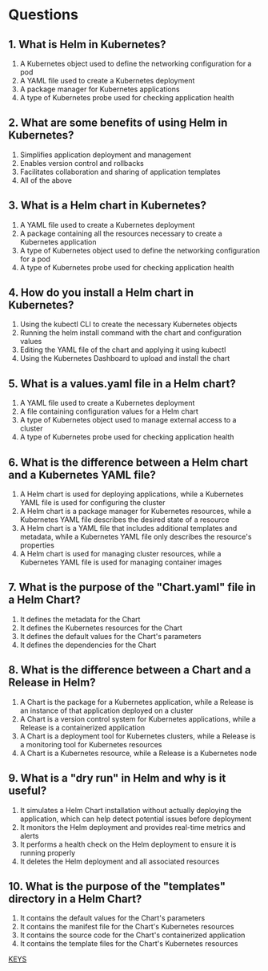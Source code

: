 # Questions

## 1. What is Helm in Kubernetes?
1) A Kubernetes object used to define the networking configuration for a pod
2) A YAML file used to create a Kubernetes deployment
3) A package manager for Kubernetes applications
4) A type of Kubernetes probe used for checking application health

## 2. What are some benefits of using Helm in Kubernetes?
1) Simplifies application deployment and management
2) Enables version control and rollbacks
3) Facilitates collaboration and sharing of application templates
4) All of the above

## 3. What is a Helm chart in Kubernetes?
1) A YAML file used to create a Kubernetes deployment
2) A package containing all the resources necessary to create a Kubernetes application
3) A type of Kubernetes object used to define the networking configuration for a pod
4) A type of Kubernetes probe used for checking application health

## 4. How do you install a Helm chart in Kubernetes?
1) Using the kubectl CLI to create the necessary Kubernetes objects
2) Running the helm install command with the chart and configuration values
3) Editing the YAML file of the chart and applying it using kubectl
4) Using the Kubernetes Dashboard to upload and install the chart

## 5. What is a values.yaml file in a Helm chart?
1) A YAML file used to create a Kubernetes deployment
2) A file containing configuration values for a Helm chart
3) A type of Kubernetes object used to manage external access to a cluster
4) A type of Kubernetes probe used for checking application health

## 6. What is the difference between a Helm chart and a Kubernetes YAML file?
1) A Helm chart is used for deploying applications, while a Kubernetes YAML file is used for configuring the cluster
2) A Helm chart is a package manager for Kubernetes resources, while a Kubernetes YAML file describes the desired state of a resource
3) A Helm chart is a YAML file that includes additional templates and metadata, while a Kubernetes YAML file only describes the resource's properties
4) A Helm chart is used for managing cluster resources, while a Kubernetes YAML file is used for managing container images

## 7. What is the purpose of the "Chart.yaml" file in a Helm Chart?
1) It defines the metadata for the Chart
2) It defines the Kubernetes resources for the Chart
3) It defines the default values for the Chart's parameters
4) It defines the dependencies for the Chart

## 8. What is the difference between a Chart and a Release in Helm?
1) A Chart is the package for a Kubernetes application, while a Release is an instance of that application deployed on a cluster
2) A Chart is a version control system for Kubernetes applications, while a Release is a containerized application
3) A Chart is a deployment tool for Kubernetes clusters, while a Release is a monitoring tool for Kubernetes resources
4) A Chart is a Kubernetes resource, while a Release is a Kubernetes node

## 9. What is a "dry run" in Helm and why is it useful?
1) It simulates a Helm Chart installation without actually deploying the application, which can help detect potential issues before deployment
2) It monitors the Helm deployment and provides real-time metrics and alerts
3) It performs a health check on the Helm deployment to ensure it is running properly
4) It deletes the Helm deployment and all associated resources

## 10. What is the purpose of the "templates" directory in a Helm Chart?
1) It contains the default values for the Chart's parameters
2) It contains the manifest file for the Chart's Kubernetes resources
3) It contains the source code for the Chart's containerized application
4) It contains the template files for the Chart's Kubernetes resources

[KEYS](https://epam.sharepoint.com/:x:/r/sites/EPAMJavaEducation-Coordinators/Shared%20Documents/Coordinators/Kubernetes%20quiz.xlsx?d=wf6d5c4cdf8f04b4ca6db5b4fb4353fcc&csf=1&web=1&e=FawKQd)